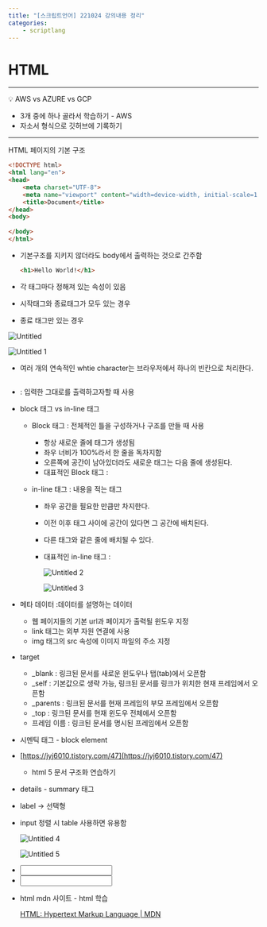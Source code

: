 ```yaml
---
title: "[스크립트언어] 221024 강의내용 정리"
categories: 
    - scriptlang
---
```


# HTML

---
💡 AWS vs AZURE vs GCP

- 3개 중에 하나 골라서 학습하기 - AWS
- 자소서 형식으로 깃허브에 기록하기
---

HTML 페이지의 기본 구조

```html
<!DOCTYPE html>
<html lang="en">
<head>
    <meta charset="UTF-8">
    <meta name="viewport" content="width=device-width, initial-scale=1.0">
    <title>Document</title>
</head>
<body>
    
</body>
</html>
```

- 기본구조를 지키지 않더라도 body에서 출력하는 것으로 간주함
    
    ```html
    <h1>Hello World!</h1>
    ```
    
- 각 태그마다 정해져 있는 속성이 있음
- 시작태그와 종료태그가 모두 있는 경우
- 종료 태그만 있는 경우

![Untitled](https://user-images.githubusercontent.com/106959823/202130520-cbad3951-7161-439f-ac5f-2251f2e78ddc.png)

![Untitled 1](https://user-images.githubusercontent.com/106959823/202130090-60ed2ab9-0fb1-4c98-8054-1174a9772ae4.png)

- 여러 개의 연속적인 whtie character는 브라우저에서 하나의 빈칸으로 처리한다.
- <pre></pre> : 입력한 그대로를 출력하고자할 때 사용
- block 태그 vs in-line 태그
    - Block 태그 : 전체적인 틀을 구성하거나 구조를 만들 때 사용
        - 항상 새로운 줄에 태그가 생성됨
        - 좌우 너비가 100%라서 한 줄을 독차지함
        - 오른쪽에 공간이 남아있더라도 새로운 태그는 다음 줄에 생성된다.
        - 대표적인 Block 태그 : <div>
        
    - in-line 태그 : 내용을 적는 태그
        - 좌우 공간을 필요한 만큼만 차지한다.
        - 이전 이후 태그 사이에 공간이 있다면 그 공간에 배치된다.
        - 다른 태그와 같은 줄에 배치될 수 있다.
        - 대표적인 in-line 태그 : <span>
            
            ![Untitled 2](https://user-images.githubusercontent.com/106959823/202130246-3c0ccd4e-1dd6-4e9d-9222-dc71fca4ea68.png)
            
            ![Untitled 3](https://user-images.githubusercontent.com/106959823/202130572-58738745-04ab-4444-88fe-e8163fd67ba7.png)
            
- 메타 데이터  :데이터를 설명하는 데이터
    - 웹 페이지들의 기본 url과 페이지가 출력될 윈도우 지정
    - link 태그는 외부 자원 연결에 사용
    - img 태그의 src 속성에 이미지 파일의 주소 지정
    
- target
    - _blank : 링크된 문서를 새로운 윈도우나 탭(tab)에서 오픈함
    - _self : 기본값으로 생략 가능, 링크된 문서를 링크가 위치한 현재 프레임에서 오픈함
    - _parents : 링크된 문서를 현재 프레임의 부모 프레임에서 오픈함
    - _top : 링크된 문서를 현재 윈도우 전체에서 오픈함
    - 프레임 이름 : 링크된 문서를 명시된 프레임에서 오픈함

- 시멘틱 태그 - block element
- [https://jyj6010.tistory.com/47](https://jyj6010.tistory.com/47)
    - html 5 문서 구조화 연습하기
- details - summary 태그
- label → 선택형
- input 정렬 시 table 사용하면 유용함
    
    ![Untitled 4](https://user-images.githubusercontent.com/106959823/202130631-93d2b02b-3f83-4ab3-85e5-44f0235f41e0.png)
    
    ![Untitled 5](https://user-images.githubusercontent.com/106959823/202130707-9e688000-4d56-41f9-9b7f-10ac28f8c58e.png)
    
- <input type=”number”>
- <input type=”range”>
- html mdn 사이트 - html 학습
    
    [HTML&colon; Hypertext Markup Language | MDN](https://developer.mozilla.org/ko/docs/Web/HTML)